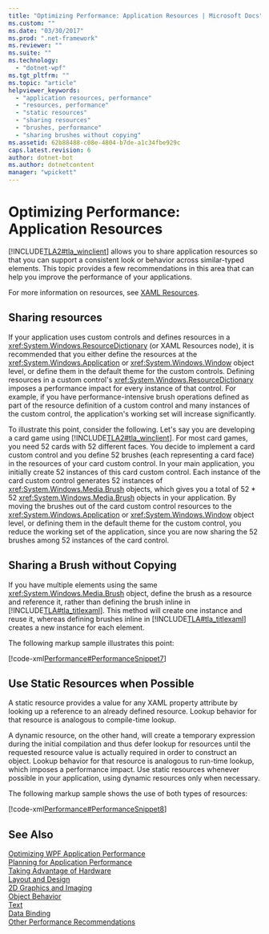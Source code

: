 ```yaml
---
title: "Optimizing Performance: Application Resources | Microsoft Docs"
ms.custom: ""
ms.date: "03/30/2017"
ms.prod: ".net-framework"
ms.reviewer: ""
ms.suite: ""
ms.technology: 
  - "dotnet-wpf"
ms.tgt_pltfrm: ""
ms.topic: "article"
helpviewer_keywords: 
  - "application resources, performance"
  - "resources, performance"
  - "static resources"
  - "sharing resources"
  - "brushes, performance"
  - "sharing brushes without copying"
ms.assetid: 62b88488-c08e-4804-b7de-a1c34fbe929c
caps.latest.revision: 6
author: dotnet-bot
ms.author: dotnetcontent
manager: "wpickett"
---
```

# Optimizing Performance: Application Resources
[!INCLUDE[TLA2#tla_winclient](../../../../includes/tla2sharptla-winclient-md.md)] allows you to share application resources so that you can support a consistent look or behavior across similar-typed elements. This topic provides a few recommendations in this area that can help you improve the performance of your applications.  
  
 For more information on resources, see [XAML Resources](../../../../docs/framework/wpf/advanced/xaml-resources.md).  
  
## Sharing resources  
 If your application uses custom controls and defines resources in a <xref:System.Windows.ResourceDictionary> (or XAML Resources node), it is recommended that you either define the resources at the <xref:System.Windows.Application> or <xref:System.Windows.Window> object level, or define them in the default theme for the custom controls. Defining resources in a custom control's <xref:System.Windows.ResourceDictionary> imposes a performance impact for every instance of that control. For example, if you have performance-intensive brush operations defined as part of the resource definition of a custom control and many instances of the custom control, the application's working set will increase significantly.  
  
 To illustrate this point, consider the following. Let's say you are developing a card game using [!INCLUDE[TLA2#tla_winclient](../../../../includes/tla2sharptla-winclient-md.md)]. For most card games, you need 52 cards with 52 different faces. You decide to implement a card custom control and you define 52 brushes (each representing a card face) in the resources of your card custom control. In your main application, you initially create 52 instances of this card custom control. Each instance of the card custom control generates 52 instances of <xref:System.Windows.Media.Brush> objects, which gives you a total of 52 * 52 <xref:System.Windows.Media.Brush> objects in your application. By moving the brushes out of the card custom control resources to the <xref:System.Windows.Application> or <xref:System.Windows.Window> object level, or defining them in the default theme for the custom control, you reduce the working set of the application, since you are now sharing the 52 brushes among 52 instances of the card control.  
  
## Sharing a Brush without Copying  
 If you have multiple elements using the same <xref:System.Windows.Media.Brush> object, define the brush as a resource and reference it, rather than defining the brush inline in [!INCLUDE[TLA#tla_titlexaml](../../../../includes/tlasharptla-titlexaml-md.md)]. This method will create one instance and reuse it, whereas defining brushes inline in [!INCLUDE[TLA#tla_titlexaml](../../../../includes/tlasharptla-titlexaml-md.md)] creates a new instance for each element.  
  
 The following markup sample illustrates this point:  
  
 [!code-xml[Performance#PerformanceSnippet7](../../../../samples/snippets/csharp/VS_Snippets_Wpf/Performance/CSharp/BrushResource.xaml#performancesnippet7)]  
  
## Use Static Resources when Possible  
 A static resource provides a value for any XAML property attribute by looking up a reference to an already defined resource. Lookup behavior for that resource is analogous to compile-time lookup.  
  
 A dynamic resource, on the other hand, will create a temporary expression during the initial compilation and thus defer lookup for resources until the requested resource value is actually required in order to construct an object. Lookup behavior for that resource is analogous to run-time lookup, which imposes a performance impact. Use static resources whenever possible in your application, using dynamic resources only when necessary.  
  
 The following markup sample shows the use of both types of resources:  
  
 [!code-xml[Performance#PerformanceSnippet8](../../../../samples/snippets/csharp/VS_Snippets_Wpf/Performance/CSharp/DynamicResource.xaml#performancesnippet8)]  
  
## See Also  
 [Optimizing WPF Application Performance](../../../../docs/framework/wpf/advanced/optimizing-wpf-application-performance.md)   
 [Planning for Application Performance](../../../../docs/framework/wpf/advanced/planning-for-application-performance.md)   
 [Taking Advantage of Hardware](../../../../docs/framework/wpf/advanced/optimizing-performance-taking-advantage-of-hardware.md)   
 [Layout and Design](../../../../docs/framework/wpf/advanced/optimizing-performance-layout-and-design.md)   
 [2D Graphics and Imaging](../../../../docs/framework/wpf/advanced/optimizing-performance-2d-graphics-and-imaging.md)   
 [Object Behavior](../../../../docs/framework/wpf/advanced/optimizing-performance-object-behavior.md)   
 [Text](../../../../docs/framework/wpf/advanced/optimizing-performance-text.md)   
 [Data Binding](../../../../docs/framework/wpf/advanced/optimizing-performance-data-binding.md)   
 [Other Performance Recommendations](../../../../docs/framework/wpf/advanced/optimizing-performance-other-recommendations.md)